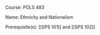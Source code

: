 




Course: POLS 483

Name: Ethnicity and Nationalism

Prerequisite(s): [[SPS 101]] and [[SPS 102]]